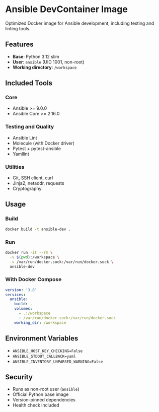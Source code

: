 # Ansible DevContainer Image

Optimized Docker image for Ansible development, including testing and linting tools.

## Features

- **Base**: Python 3.12 slim
- **User**: `ansible` (UID 1001, non-root)
- **Working directory**: `/workspace`

## Included Tools

### Core
- Ansible >= 9.0.0
- Ansible Core >= 2.16.0

### Testing and Quality
- Ansible Lint
- Molecule (with Docker driver)
- Pytest + pytest-ansible
- Yamllint

### Utilities
- Git, SSH client, curl
- Jinja2, netaddr, requests
- Cryptography

## Usage

### Build
```bash
docker build -t ansible-dev .
```

### Run
```bash
docker run -it --rm \
  -v $(pwd):/workspace \
  -v /var/run/docker.sock:/var/run/docker.sock \
  ansible-dev
```

### With Docker Compose
```yaml
version: '3.8'
services:
  ansible:
    build: .
    volumes:
      - .:/workspace
      - /var/run/docker.sock:/var/run/docker.sock
    working_dir: /workspace
```

## Environment Variables

- `ANSIBLE_HOST_KEY_CHECKING=False`
- `ANSIBLE_STDOUT_CALLBACK=yaml`
- `ANSIBLE_INVENTORY_UNPARSED_WARNING=False`

## Security

- Runs as non-root user (`ansible`)
- Official Python base image
- Version-pinned dependencies
- Health check included
